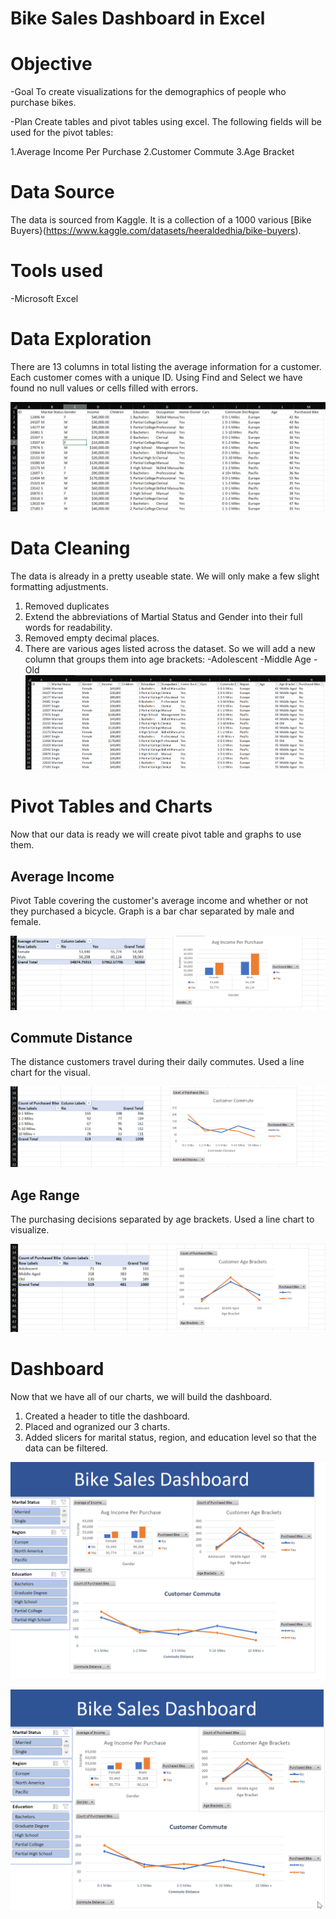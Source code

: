 # Bike Sales Dashboard in Excel

# Objective

-Goal
To create visualizations for the demographics of people who purchase bikes.

-Plan
Create tables and pivot tables using excel. 
The following fields will be used for the pivot tables:

1.Average Income Per Purchase
2.Customer Commute
3.Age Bracket

# Data Source
The data is sourced from Kaggle. It is a collection of a 1000 various [Bike Buyers}(https://www.kaggle.com/datasets/heeraldedhia/bike-buyers).

# Tools used

-Microsoft Excel

# Data Exploration
There are 13 columns in total listing the average information for a customer. Each customer comes with a unique ID. Using Find and Select we have found no null values or cells filled with errors.

 ![bike_table_raw](assets/images/bike_buyers_raw.PNG)

# Data Cleaning

The data is already in a pretty useable state. We will only make a few slight formatting adjustments.

1. Removed duplicates
2. Extend the abbreviations of Martial Status and Gender into their full words for readability.
3. Removed empty decimal places.
4. There are various ages listed across the dataset. So we will add a new column that groups them into age brackets:
   -Adolescent
   -Middle Age
   -Old
![bike_table_cleaned](assets/images/bike_buyers_table.PNG)

# Pivot Tables and Charts

Now that our data is ready we will create pivot table and graphs to use them.

## Average Income

Pivot Table covering the customer's average income and whether or not they purchased a bicycle. Graph is a bar char separated by male and female.

![Average Income](assets/images/average_income.PNG)

## Commute Distance

The distance customers travel during their daily commutes. Used a line chart for the visual.

![Commute Distance](assets/images/customer_commute.PNG)

## Age Range

The purchasing decisions separated by age brackets. Used a line chart to visualize.

![Age Bracket](assets/images/age_brackets.PNG)

# Dashboard

Now that we have all of our charts, we will build the dashboard.

1. Created a header to title the dashboard.
2. Placed and ogranized our 3 charts.
3. Added slicers for marital status, region, and education level so that the data can be filtered.

![Bike Dashboard](assets/images/bike_dashboard_alone.PNG)

![Bike Dashboard Preview](assets/images/bike_dashboard_test.gif)





